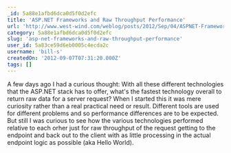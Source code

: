 ```yaml
---
_id: 5a88e1afbd6dca0d5f0d2efc
title: 'ASP.NET Frameworks and Raw Throughput Performance'
url: 'http://www.west-wind.com/weblog/posts/2012/Sep/04/ASPNET-Frameworks-and-Raw-Throughput-Performance'
category: 5a88e1afbd6dca0d5f0d2efc
slug: 'asp-net-frameworks-and-raw-throughput-performance'
user_id: 5a83ce59d6eb0005c4ecda2c
username: 'bill-s'
createdOn: '2012-09-07T07:31:20.000Z'
tags: []
---
```


A few days ago I had a curious thought: With all these different technologies that the ASP.NET stack has to offer, what's the fastest technology overall to return raw data for a server request? When I started this it was mere curiosity rather than a real practical need or result. Different tools are used for different problems and so performance differences are to be expected. But still I was curious to see how the various technologies performed relative to each orher just for raw throughput of the request getting to the endpoint and back out to the client with as little processing in the actual endpoint logic as possible  (aka Hello World).
